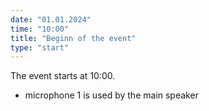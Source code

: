 ```yaml
---
date: "01.01.2024"
time: "10:00"
title: "Beginn of the event"
type: "start"
---
```


The event starts at 10:00.

-   microphone 1 is used by the main speaker

